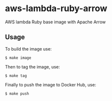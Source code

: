 # aws-lambda-ruby-arrow

AWS lambda Ruby base image with Apache Arrow

## Usage

To build the image use:

    $ make image

Then to tag the image, use:

    $ make tag

Finally to push the image to Docker Hub, use:

    $ make push
